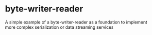 # byte-writer-reader
A simple example of a byte-writer-reader as a foundation to implement more complex serialization or data streaming services
